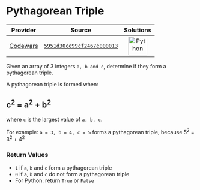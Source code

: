 [_metadata_:generated]: - "true"

# Pythagorean Triple

<!-- INFO TABLE BEGIN -->

| Provider                                        | Source                                                                               | Solutions                                                                                                                                        |
| :---------------------------------------------: | :----------------------------------------------------------------------------------: | :----------------------------------------------------------------------------------------------------------------------------------------------: |
| [Codewars](../../../docs/providers/Codewars.md) | [`5951d30ce99cf2467e000013`](https://www.codewars.com/kata/5951d30ce99cf2467e000013) | [<img src="https://res.cloudinary.com/rascaltwo/image/upload/v1631924087/python_xzdlti.svg" alt="Python" title="Python" width="50" />](solve.py) |

<!-- INFO TABLE END -->

Given an array of 3 integers ```a, b and c```, determine if they form a pythagorean triple.

A pythagorean triple is formed when:
## c<sup>2</sup> = a<sup>2</sup> + b<sup>2</sup>

where `c` is the largest value of `a, b, c`.


For example: ```a = 3, b = 4, c = 5```
forms a pythagorean triple, because 
5<sup>2</sup> = 3<sup>2</sup> + 4<sup>2</sup>


### Return Values

* `1` if `a`, `b` and `c` form a pythagorean triple
* `0` if `a`, `b` and `c` do not form a pythagorean triple
* For Python: return `True` or `False`
